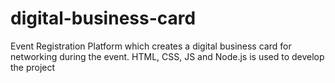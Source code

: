 # digital-business-card
Event Registration Platform which creates a digital business card for networking during the event. HTML, CSS, JS and Node.js is used to develop the project
